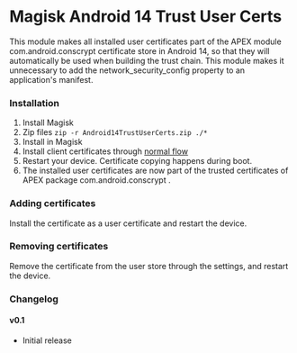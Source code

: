 # Magisk Android 14 Trust User Certs

This module makes all installed user certificates part of the APEX module com.android.conscrypt certificate store in Android 14, so that they will automatically be used when building the trust chain. This module makes it unnecessary to add the network_security_config property to an application's manifest.

### Installation
1. Install Magisk
2. Zip files `zip -r Android14TrustUserCerts.zip ./*`
3. Install in Magisk
4. Install client certificates through [normal flow](https://support.portswigger.net/customer/portal/articles/1841102-installing-burp-s-ca-certificate-in-an-android-device)
5. Restart your device. Certificate copying happens during boot.
6. The installed user certificates are now part of the trusted certificates of APEX package com.android.conscrypt .

### Adding certificates
Install the certificate as a user certificate and restart the device.

### Removing certificates
Remove the certificate from the user store through the settings, and restart the device.

### Changelog

#### v0.1
* Initial release